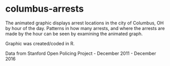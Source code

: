# columbus-arrests
The animated graphic displays arrest locations in the city of Columbus, OH by hour of the day. Patterns in how many arrests, and where the arrests are made by the hour can be seen by examining the animated graph. 

Graphic was created/coded in R. 

Data from Stanford Open Policing Project - December 2011 - December 2016


